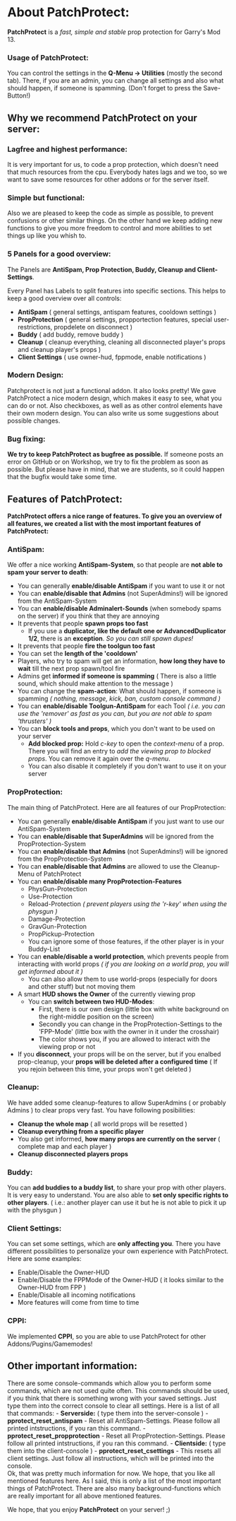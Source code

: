 <h1>About PatchProtect:</h1>

<b>PatchProtect</b> is a <i>fast, simple and stable</i> prop protection for Garry's Mod 13.

<h3>Usage of PatchProtect:</h3>
You can control the settings in the <b>Q-Menu -> Utilities</b> (mostly the second tab). There, if you are an admin, you can change all settings and also what should happen, if someone is spamming. (Don't forget to press the Save-Button!)


<h2>Why we recommend PatchProtect on your server:</h2>

<h3>Lagfree and highest performance:</h3>
It is very important for us, to code a prop protection, which doesn't need that much resources from the cpu.
Everybody hates lags and we too, so we want to save some resources for other addons or for the server itself.

<h3>Simple but functional:</h3>
Also we are pleased to keep the code as simple as possible, to prevent confusions or other similar things.
On the other hand we keep adding new functions to give you more freedom to control and more abilities to set things up like you whish to.

<h3>5 Panels for a good overview:</h3>
The Panels are <b>AntiSpam, Prop Protection, Buddy, Cleanup and Client-Settings</b>.

Every Panel has Labels to split features into specific sections. This helps to keep a good overview over all controls:

- <b>AntiSpam</b> ( general settings, antispam features, cooldown settings )
- <b>PropProtection</b> ( general settings, propportection features, special user-restrictions, propdelete on disconnect )
- <b>Buddy</b> ( add buddy, remove buddy )
- <b>Cleanup</b> ( cleanup everything, cleaning all disconnected player's props and cleanup player's props )
- <b>Client Settings</b> ( use owner-hud, fppmode, enable notifications )

<h3>Modern Design:</h3>
Patchprotect is not just a functional addon. It also looks pretty! We gave PatchProtect a nice modern design, which makes it easy to see, what you can do or not. Also checkboxes, as well as as other control elements have their own modern design.
You can also write us some suggestions about possible changes.

<h3>Bug fixing:</h3>
<b>We try to keep PatchProtect as bugfree as possible.</b>
If someone posts an error on GitHub or on Workshop, we try to fix the problem as soon as possible. But please have in mind, that we are students, so it could happen that the bugfix would take some time.


<h2>Features of PatchProtect:</h2>

<b>PatchProtect offers a nice range of features. To give you an overview of all features, we created a list with the most important features of PatchProtect:</b>

<h3>AntiSpam:</h3>
We offer a nice working <b>AntiSpam-System</b>, so that people are <b>not able to spam your server to death</b>:

- You can generally <b>enable/disable AntiSpam</b> if you want to use it or not
- You can <b>enable/disable that Admins</b> (not SuperAdmins!) will be ignored from the AntiSpam-System
- You can <b>enable/disable Adminalert-Sounds</b> (when somebody spams on the server) if you think that they are annoying
- It prevents that people <b>spawn props too fast</b>
	- If you use a <b>duplicator, like the default one or AdvancedDuplicator 1/2</b>, there is an <b>exception</b>. <i>So you can still spawn dupes!</i>
- It prevents that people <b>fire the toolgun too fast</b>
- You can set the <b>length of the 'cooldown'</b>
- Players, who try to spam will get an information, <b>how long they have to wait</b> till the next prop spawn/tool fire
- Admins get <b>informed if someone is spamming</b> ( There is also a little sound, which should make attention to the message )
- You can change the <b>spam-action</b>: What should happen, if someone is spamming <i>( nothing, message, kick, ban, custom console command )</i>
- You can <b>enable/disable Toolgun-AntiSpam</b> for each Tool <i>( i.e. you can use the 'remover' as fast as you can, but you are not able to spam 'thrusters' )</i>
- You can <b>block tools and props</b>, which you don't want to be used on your server
	- <b>Add blocked prop:</b> Hold <i>c-key</i> to open the <i>context-menu</i> of a prop. There you will find an entry to <i>add the viewing prop to blocked props</i>. You can remove it again over the <i>q-menu</i>.
	- You can also disable it completely if you don't want to use it on your server

<h3>PropProtection:</h3>
The main thing of PatchProtect.
Here are all features of our PropProtection:

- You can generally <b>enable/disable AntiSpam</b> if you just want to use our AntiSpam-System
- You can <b>enable/disable that SuperAdmins</b> will be ignored from the PropProtection-System
- You can <b>enable/disable that Admins</b> (not SuperAdmins!) will be ignored from the PropProtection-System
- You can <b>enable/disable that Admins</b> are allowed to use the Cleanup-Menu of PatchProtect
- You can <b>enable/disable many PropProtection-Features</b>
	- PhysGun-Protection
	- Use-Protection
	- Reload-Protection <i>( prevent players using the 'r-key' when using the physgun )</i>
	- Damage-Protection
	- GravGun-Protection
	- PropPickup-Protection
	- You can ignore some of those features, if the other player is in your Buddy-List
- You can <b>enable/disable a world protection</b>, which prevents people from interacting with world props <i>( if you are looking on a world prop, you will get informed about it )</i>
	- You can also allow them to use world-props (especially for doors and other stuff) but not moving them
- A smart <b>HUD shows the Owner</b> of the currently viewing prop
	- You can <b>switch between two HUD-Modes</b>:
		- First, there is our own design (little box with white background on the right-middle position on the screen)
		- Secondly you can change in the PropProtection-Settings to the 'FPP-Mode' (little box with the owner in it under the crosshair)
		- The color shows you, if you are allowed to interact with the viewing prop or not
- If you <b>disconnect</b>, your props will be on the server, but if you enalbed prop-cleanup, your <b>props will be deleted after a configured time</b> ( If you rejoin between this time, your props won't get deleted )

<h3>Cleanup:</h3>
We have added some cleanup-features to allow SuperAdmins ( or probably Admins ) to clear props very fast.
You have following posibilities:

- <b>Cleanup the whole map</b> ( all world props will be resetted )
- <b>Cleanup everything from a specific player</b>
- You also get informed, <b>how many props are currently on the server</b> ( complete map and each player )
- <b>Cleanup disconnected players props</b>

<h3>Buddy:</h3>
You can <b>add buddies to a buddy list</b>, to share your prop with other players. It is very easy to understand.
You are also able to <b>set only specific rights to other players</b>. ( i.e.: another player can use it but he is not able to pick it up with the physgun )

<h3>Client Settings:</h3>
You can set some settings, which are <b>only affecting you</b>. There you have different possibilities to personalize your own experience with PatchProtect. Here are some examples:

- Enable/Disable the Owner-HUD
- Enable/Disable the FPPMode of the Owner-HUD ( it looks similar to the Owner-HUD from FPP )
- Enable/Disable all incoming notifications
- More features will come from time to time

<h3>CPPI:</h3>
We implemented <b>CPPI</b>, so you are able to use PatchProtect for other Addons/Pugins/Gamemodes!

<h2>Other important information:</h2>
There are some console-commands which allow you to perform some commands, which are not used quite often. This commands should be used, if you think that there is something wrong with your saved settings. Just type them into the correct console to clear all settings.
Here is a list of all that commands:
- <b>Serverside:</b> ( type them into the server-console )
	- <b>pprotect_reset_antispam</b> - Reset all AntiSpam-Settings. Please follow all printed intstructions, if you ran this command.
	- <b>pprotect_reset_propprotection</b> - Reset all PropProtection-Settings. Please follow all printed intstructions, if you ran this command.
- <b>Clientside:</b> ( type them into the client-console )
	- <b>pprotect_reset_csettings</b> - This resets all client settings. Just follow all instructions, which will be printed into the console.

<br>
Ok, that was pretty much information for now. We hope, that you like all mentioned features here. As I said, this is only a list of the most important things of PatchProtect. There are also many background-functions which are really important for all above mentioned features.

We hope, that you enjoy <b>PatchProtect</b> on your server! ;)
